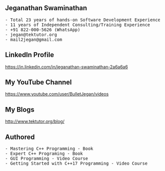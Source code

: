 ## Jeganathan Swaminathan
<pre>
- Total 23 years of hands-on Software Development Experience 
- 11 years of Independent Consulting/Training Experience
- +91 822-000-5626 (WhatsApp) 
- jegan@tektutor.org 
- mail2jegan@gmail.com 
</pre>

## LinkedIn Profile
https://in.linkedin.com/in/jeganathan-swaminathan-2a6a6a6 

## My YouTube Channel 
https://www.youtube.com/user/BulletJegan/videos 

## My Blogs
http://www.tektutor.org/blog/ 

## Authored
<pre>
- Mastering C++ Programming - Book
- Expert C++ Programing - Book
- GUI Programming - Video Course
- Getting Started with C++17 Programming - Video Course
</pre>

